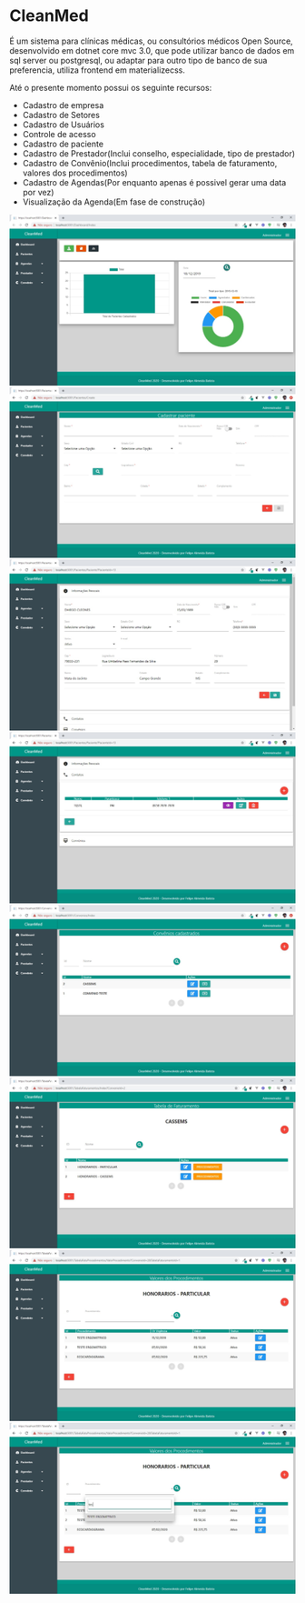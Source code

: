 # CleanMed
É um sistema para clínicas médicas, ou consultórios médicos Open Source, desenvolvido em dotnet core mvc 3.0, que pode utilizar banco de dados em sql server ou postgresql,
ou adaptar para outro tipo de banco de sua preferencia, utiliza frontend em materializecss.

Até o presente momento possui os seguinte recursos:
<ul>
  <li>Cadastro de empresa</li>
  <li>Cadastro de Setores</li>
  <li>Cadastro de Usuários</li>
  <li>Controle de acesso</li>
  <li>Cadastro de paciente</li>
  <li>Cadastro de Prestador(Inclui conselho, especialidade, tipo de prestador)</li>
  <li>Cadastro de Convênio(Inclui procedimentos, tabela de faturamento, valores dos procedimentos)</li>
  <li>Cadastro de Agendas(Por enquanto apenas é possivel gerar uma data por vez)</li>
  <li>Visualização da Agenda(Em fase de construção)</li>
  
</ul>

!["Tela dashboard"](https://github.com/felipeab10/CleanMedv1/blob/master/IMG/dashboard.jpg "Tela dashboard")
!["Tela Cadastro de Paciente"](https://github.com/felipeab10/CleanMedv1/blob/master/IMG/cadpaciente.jpg "Tela Cadastro de Paciente")
!["Tela Edicao de Paciente"](https://github.com/felipeab10/CleanMedv1/blob/master/IMG/showpaciente.jpg "Tela Edição de Paciente")
!["Tela Edicao de Paciente"](https://github.com/felipeab10/CleanMedv1/blob/master/IMG/showpaciente2.jpg "Tela Edição de Paciente")
!["Tela Cadastro de Convênios"](https://github.com/felipeab10/CleanMedv1/blob/master/IMG/cadconvenios.jpg "Tela Cadastro de Convênios")
!["Tela Cadastro de Tabela de faturamento"](https://github.com/felipeab10/CleanMedv1/blob/master/IMG/tabeladefaturamento.jpg "Tela Cadastro de Tabela de faturamento")
!["Valores dos procedimentos"](https://github.com/felipeab10/CleanMedv1/blob/master/IMG/valoresdosprocedimentos.jpg "Valores dos procedimentos")
!["Pesquisa Valores dos procedimentos "](https://github.com/felipeab10/CleanMedv1/blob/master/IMG/valoresdosprocedimentosbusca.jpg "Pesquisa Valores dos procedimentos")
